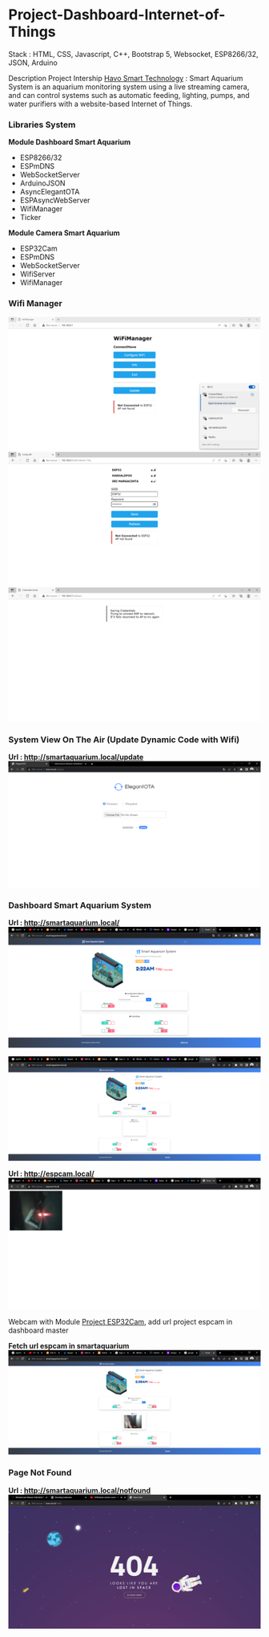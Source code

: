# Project-Dashboard-Internet-of-Things
Stack : HTML, CSS, Javascript, C++, Bootstrap 5, Websocket, ESP8266/32, JSON, Arduino

<p>Description Project Intership <a href="https://www.havo.co.id/">Havo Smart Technology</a> : Smart Aquarium System is an aquarium monitoring system using a live streaming camera, and can control systems such as automatic feeding, lighting, pumps, and water purifiers with a website-based Internet of Things.</p>

### Libraries System
<strong>Module Dashboard Smart Aquarium</strong>
<ul>
    <li>ESP8266/32</li>
    <li>ESPmDNS</li>
    <li>WebSocketServer</li>
    <li>ArduinoJSON</li>
    <li>AsyncElegantOTA</li>
    <li>ESPAsyncWebServer</li>
    <li>WifiManager</li>
    <li>Ticker</li>
</ul>

<strong>Module Camera Smart Aquarium</strong>
<ul>
    <li>ESP32Cam</li>
    <li>ESPmDNS</li>
    <li>WebSocketServer</li>
    <li>WifiServer</li>
    <li>WifiManager</li>
</ul>

### Wifi Manager
<img src="Assets/img/Connect.png">

<img src="Assets/img/Wifi.png">

<img src="Assets/img/Success.png">

### System View On The Air (Update Dynamic Code with Wifi)
<strong>Url : http://smartaquarium.local/update</strong>
<img src="Assets/img/ota.png">

### Dashboard Smart Aquarium System
<strong>Url : http://smartaquarium.local/</strong>
<img src="Assets/img/smart_aquarium_master.png">

<img src="Assets/img/smart_aquarium_master_input.png">

<strong>Url : http://espcam.local/</strong>
<img src="Assets/img/espcam.png">

<p>Webcam with Module <a href="https://github.com/Muhammad-Ikhwan-Fathulloh/ESP32Cam">Project ESP32Cam</a>, add url project espcam in dashboard master</p>

<strong>Fetch url espcam in smartaquarium</strong>
<img src="Assets/img/smart_aquarium_master_camera.png">

### Page Not Found
<strong>Url : http://smartaquarium.local/notfound</strong>
<img src="Assets/img/404.png">

